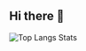 ## Hi there 👋
</div>
  </td>
   <td width="40%" valign="top">
     <img src="https://github-readme-stats.vercel.app/api/top-langs/?username=Alejandro1203&layout=pieChart&langs_count=8&theme=transparent" alt="Top Langs Stats"/>
   
   </td>
 </tr>
</table>
</div> 
